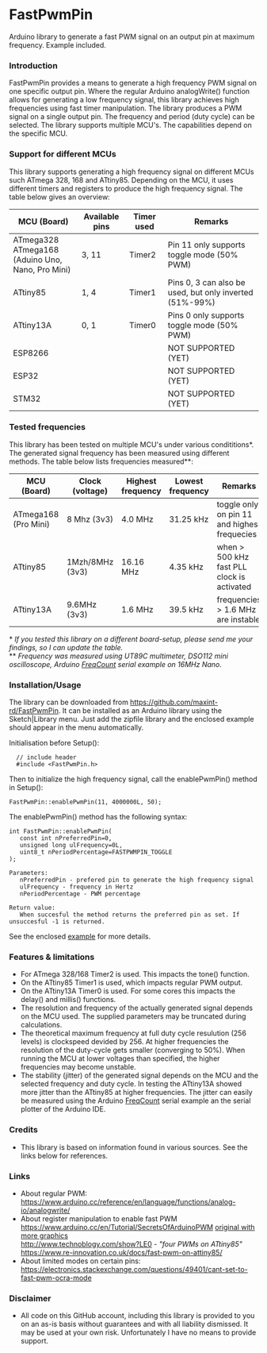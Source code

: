 # FastPwmPin
Arduino library to generate a fast PWM signal on an output pin at maximum frequency. Example included.

### Introduction
FastPwmPin provides a means to generate a high frequency PWM signal on one specific output pin. Where the regular Arduino analogWrite() function allows for generating a low frequency signal, this library achieves high frequencies using fast timer manipulation. The library produces a PWM signal on a single output pin. The frequency and period (duty cycle) can be selected. The library supports multiple MCU's. The capabilities depend on the specific MCU.

### Support for different MCUs
This library supports generating a high frequency signal on different MCUs such ATmega 328, 168 and ATtiny85. Depending on the MCU, it uses different timers and registers to produce the high frequency signal. The table below gives an overview:

MCU (Board) | Available pins | Timer used | Remarks
------------ | ------------- | ------------- | -------------
ATmega328 ATmega168<br>(Aduino Uno, Nano, Pro Mini) | 3, 11 | Timer2 | Pin 11 only supports toggle mode (50% PWM)
ATtiny85 | 1, 4 | Timer1 | Pins 0, 3 can also be used, but only inverted (51%-99%)
ATtiny13A | 0, 1 | Timer0 | Pins 0 only supports toggle mode (50% PWM)
ESP8266 |  |  | NOT SUPPORTED (YET)
ESP32 |  |  | NOT SUPPORTED (YET)
STM32 |  |  | NOT SUPPORTED (YET)

### Tested frequencies
This library has been tested on multiple MCU's under various condititions\*. The generated signal frequency has been measured using different methods. The table below lists frequencies measured\*\*:

MCU (Board) | Clock (voltage) | Highest frequency | Lowest frequency | Remarks
------------ | ------------- | ------------- | ------------- | -------------
ATmega168 (Pro Mini) | 8 Mhz (3v3) | 4.0 MHz | 31.25 kHz | toggle only on pin 11 and highes frequecies
ATtiny85 | 1Mzh/8MHz (3v3) | 16.16 MHz | 4.35 kHz | when > 500 kHz fast PLL clock is activated
ATtiny13A | 9.6MHz (3v3) | 1.6 MHz | 39.5 kHz | frequencies > 1.6 MHz are instable

\* *If you tested this library on a different board-setup, please send me your findings, so I can update the table.*<br>
\*\* *Frequency was measured using UT89C multimeter, DSO112 mini oscilloscope, Arduino [FreqCount](https://github.com/PaulStoffregen/FreqCount/tree/master/examples/Serial_Output) serial example on 16MHz Nano.*

### Installation/Usage
The library can be downloaded from https://github.com/maxint-rd/FastPwmPin. It can be installed as an Arduino library using the Sketch|Library menu. 
Just add the zipfile library and the enclosed example should appear in the menu automatically. 

Initialisation before Setup():
```
  // include header
  #include <FastPwmPin.h>
```

Then to initialize the high frequency signal, call the enablePwmPin() method in Setup():
```
FastPwmPin::enablePwmPin(11, 4000000L, 50);
```

The enablePwmPin() method has the following syntax:
```
int FastPwmPin::enablePwmPin(
   const int nPreferredPin=0,
   unsigned long ulFrequency=0L,
   uint8_t nPeriodPercentage=FASTPWMPIN_TOGGLE
);

Parameters:
   nPreferredPin - prefered pin to generate the high frequency signal
   ulFrequency - frequency in Hertz
   nPeriodPercentage - PWM percentage

Return value:
   When succesful the method returns the preferred pin as set. If unsuccesful -1 is returned.
```

See the enclosed [example](examples/FastPwmPin) for more details.

### Features & limitations
 - For ATmega 328/168 Timer2 is used. This impacts the tone() function.
 - On the ATtiny85 Timer1 is used, which impacts regular PWM output.
 - On the ATtiny13A Timer0 is used. For some cores this impacts the delay() and millis() functions.
 - The resolution and frequency of the actually generated signal depends on the MCU used. The supplied parameters may be truncated during calculations.
 - The theoretical maximum frequency at full duty cycle resulution (256 levels) is clockspeed devided by 256. At higher frequencies the resolution of the duty-cycle gets smaller (converging to 50%). When running the MCU at lower voltages than specified, the higher frequencies may become unstable.
 - The stability (jitter) of the generated signal depends on the MCU and the selected frequency and duty cycle. In testing the ATtiny13A showed more jitter than the ATtiny85 at higher frequencies. The jitter can easily be measured using the Arduino [FreqCount](https://github.com/PaulStoffregen/FreqCount/tree/master/examples/Serial_Output) serial example an the serial plotter of the Arduino IDE.

### Credits
- This library is based on information found in various sources. See the links below for references.

### Links
- About regular PWM:<br>
  https://www.arduino.cc/reference/en/language/functions/analog-io/analogwrite/
- About register manipulation to enable fast PWM<br>
  https://www.arduino.cc/en/Tutorial/SecretsOfArduinoPWM [original with more graphics](http://www.righto.com/2009/07/secrets-of-arduino-pwm.html)<br>
  http://www.technoblogy.com/show?LE0 - *"four PWMs on ATtiny85"*<br>
  https://www.re-innovation.co.uk/docs/fast-pwm-on-attiny85/
- About limited modes on certain pins:<br>
  https://electronics.stackexchange.com/questions/49401/cant-set-to-fast-pwm-ocra-mode

### Disclaimer
- All code on this GitHub account, including this library is provided to you on an as-is basis without guarantees and with all liability dismissed. It may be used at your own risk. Unfortunately I have no means to provide support.
